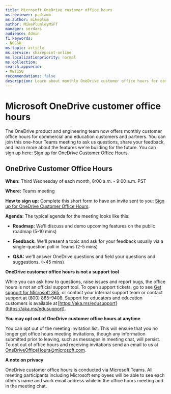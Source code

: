 ```yaml
---
title: Microsoft OneDrive customer office hours
ms.reviewer: padiamo
ms.author: mikeplum
author: MikePlumleyMSFT
manager: serdars
audience: Admin
f1.keywords:
- NOCSH
ms.topic: article
ms.service: sharepoint-online
ms.localizationpriority: normal
ms.collection:  
search.appverid:
- MET150
recommendations: false
description: Learn about monthly OneDrive customer office hours for commercial and education customers and partners.
---
```


# Microsoft OneDrive customer office hours

The OneDrive product and engineering team now offers monthly customer office hours for commercial and education customers and partners. You can join this one-hour Teams meeting to ask us questions, share your feedback, and learn more about the features we're building for the future. You can sign up here: [Sign up for OneDrive Customer Office Hours](https://forms.office.com/r/dmYkcLhpFD).

## OneDrive Customer Office Hours

**When:** Third Wednesday of each month, 8:00 a.m. - 9:00 a.m. PST 

**Where:** Teams meeting

**How to sign up:** Complete this short form to have an invite sent to you: [Sign up for OneDrive Customer Office Hours](https://forms.office.com/r/dmYkcLhpFD).
 
**Agenda:** The typical agenda for the meeting looks like this:

- **Roadmap:** We'll discuss and demo upcoming features on the public roadmap (5-10 mins)

- **Feedback:** We'll present a topic and ask for your feedback usually via a single-question poll in Teams (2-5 mins)

- **Q&A:** we'll answer OneDrive questions and field your questions and suggestions. (~45 mins)

**OneDrive customer office hours is not a support tool**

While you can ask how to questions, raise issues and report bugs, the office hours is not an official support tool. To open support tickets, go to see [Get support for Microsoft 365](/microsoft-365/admin/get-help-support), or contact your internal support team or contact support at (800) 865-9408. Support for educators and education customers is available at [https://aka.ms/edusupport](https://aka.ms/edusupport).

**You may opt out of OneDrive customer office hours at anytime**

You can opt out of the meeting invitation list. This will ensure that you no longer get office hours meeting invitations, though any information submitted prior to leaving, such as messages in meeting chat, will persist. To opt out of office hours and receiving invitations send an email to us at OneDriveOfficeHours@microsoft.com.

**A note on privacy**

OneDrive customer office hours is conducted via Microsoft Teams. All meeting participants including Microsoft employees will be able to see each other's name and work email address while in the office hours meeting and in the meeting chat.
